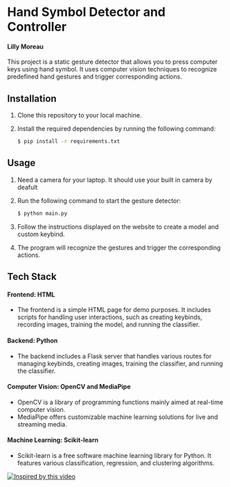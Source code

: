 # Hand Symbol Detector and Controller
#### Lilly Moreau

This project is a static gesture detector that allows you to press computer keys using hand symbol. It uses computer vision techniques to recognize predefined hand gestures and trigger corresponding actions.
 

## Installation

1. Clone this repository to your local machine.
2. Install the required dependencies by running the following command:

    ```bash
    $ pip install -r requirements.txt
    ```

## Usage

1. Need a camera for your laptop. It should use your built in camera by deafult
2. Run the following command to start the gesture detector:

    ```bash
    $ python main.py
    ```

3. Follow the instructions displayed on the website to create a model and custom keybind.
4. The program will recognize the gestures and trigger the corresponding actions.

## Tech Stack
#### Frontend: HTML
- The frontend is a simple HTML page for demo purposes. It includes scripts for handling user interactions, such as creating keybinds, recording images, training the model, and running the classifier.
#### Backend: Python
- The backend includes a Flask server that handles various routes for managing keybinds, creating images, training the classifier, and running the classifier.
#### Computer Vision: OpenCV and MediaPipe
- OpenCV is a library of programming functions mainly aimed at real-time computer vision. 
- MediaPipe offers customizable machine learning solutions for live and streaming media.
#### Machine Learning: Scikit-learn
- Scikit-learn is a free software machine learning library for Python. It features various classification, regression, and clustering algorithms.

[![Inspired by this video](https://img.youtube.com/vi/MJCSjXepaAM/0.jpg)](https://www.youtube.com/watch?v=MJCSjXepaAM)
